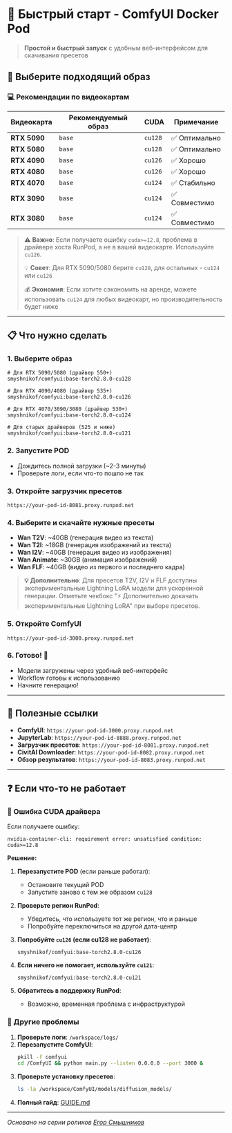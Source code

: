 # 🚀 Быстрый старт - ComfyUI Docker Pod

> **Простой и быстрый запуск** с удобным веб-интерфейсом для скачивания пресетов

## 🎯 Выберите подходящий образ

### 💻 Рекомендации по видеокартам

| Видеокарта | Рекомендуемый образ | CUDA | Примечание |
|------------|-------------------|------|------------|
| **RTX 5090** | `base` | `cu128` | ✅ Оптимально |
| **RTX 5080** | `base` | `cu128` | ✅ Оптимально |
| **RTX 4090** | `base` | `cu126` | ✅ Хорошо |
| **RTX 4080** | `base` | `cu126` | ✅ Хорошо |
| **RTX 4070** | `base` | `cu124` | ✅ Стабильно |
| **RTX 3090** | `base` | `cu124` | ✅ Совместимо |
| **RTX 3080** | `base` | `cu124` | ✅ Совместимо |

> ⚠️ **Важно**: Если получаете ошибку `cuda>=12.8`, проблема в драйвере хоста RunPod, а не в вашей видеокарте. Используйте `cu126`.
> 
> 💡 **Совет**: Для RTX 5090/5080 берите `cu128`, для остальных - `cu124` или `cu126`
> 
> 💰 **Экономия**: Если хотите сэкономить на аренде, можете использовать `cu124` для любых видеокарт, но производительность будет ниже

---

## 📋 Что нужно сделать

### 1. Выберите образ
```
# Для RTX 5090/5080 (драйвер 550+)
smyshnikof/comfyui:base-torch2.8.0-cu128

# Для RTX 4090/4080 (драйвер 535+)
smyshnikof/comfyui:base-torch2.8.0-cu126

# Для RTX 4070/3090/3080 (драйвер 530+)
smyshnikof/comfyui:base-torch2.8.0-cu124

# Для старых драйверов (525 и ниже)
smyshnikof/comfyui:base-torch2.8.0-cu121
```

### 2. Запустите POD
- Дождитесь полной загрузки (~2-3 минуты)
- Проверьте логи, если что-то пошло не так

### 3. Откройте загрузчик пресетов
```
https://your-pod-id-8081.proxy.runpod.net
```

### 4. Выберите и скачайте нужные пресеты
- **Wan T2V**: ~40GB (генерация видео из текста)
- **Wan T2I**: ~18GB (генерация изображений из текста)  
- **Wan I2V**: ~40GB (генерация видео из изображения)
- **Wan Animate**: ~30GB (анимация изображений)
- **Wan FLF**: ~40GB (видео из первого и последнего кадра)

> **💡 Дополнительно**: Для пресетов T2V, I2V и FLF доступны экспериментальные Lightning LoRA модели для ускоренной генерации. Отметьте чекбокс "⚡ Дополнительно докачать экспериментальные Lightning LoRA" при выборе пресетов.

### 5. Откройте ComfyUI
```
https://your-pod-id-3000.proxy.runpod.net
```

### 6. Готово! 🎉
- Модели загружены через удобный веб-интерфейс
- Workflow готовы к использованию
- Начните генерацию!

---

## 🔗 Полезные ссылки

- **ComfyUI**: `https://your-pod-id-3000.proxy.runpod.net`
- **JupyterLab**: `https://your-pod-id-8888.proxy.runpod.net`
- **Загрузчик пресетов**: `https://your-pod-id-8081.proxy.runpod.net`
- **CivitAI Downloader**: `https://your-pod-id-8082.proxy.runpod.net`
- **Обзор результатов**: `https://your-pod-id-8083.proxy.runpod.net`

---

## ❓ Если что-то не работает

### 🚨 Ошибка CUDA драйвера
Если получаете ошибку:
```
nvidia-container-cli: requirement error: unsatisfied condition: cuda>=12.8
```

**Решение:**
1. **Перезапустите POD** (если раньше работал):
   - Остановите текущий POD
   - Запустите заново с тем же образом `cu128`

2. **Проверьте регион RunPod**:
   - Убедитесь, что используете тот же регион, что и раньше
   - Попробуйте переключиться на другой дата-центр

3. **Попробуйте `cu126` (если cu128 не работает)**:
   ```
   smyshnikof/comfyui:base-torch2.8.0-cu126
   ```

4. **Если ничего не помогает, используйте `cu121`**:
   ```
   smyshnikof/comfyui:base-torch2.8.0-cu121
   ```

5. **Обратитесь в поддержку RunPod**:
   - Возможно, временная проблема с инфраструктурой

### 🔧 Другие проблемы

1. **Проверьте логи**: `/workspace/logs/`
2. **Перезапустите ComfyUI**:
   ```bash
   pkill -f comfyui
   cd /ComfyUI && python main.py --listen 0.0.0.0 --port 3000 &
   ```
3. **Проверьте установку пресетов**:
   ```bash
   ls -la /workspace/ComfyUI/models/diffusion_models/
   ```
4. **Полный гайд**: [GUIDE.md](GUIDE.md)

---

*Основано на серии роликов [Егор Смышников](https://www.youtube.com/@smyshnikov)*